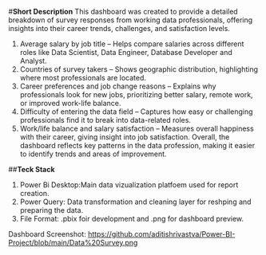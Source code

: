 #**Short Description**
This dashboard was created to provide a detailed breakdown of survey responses from working data professionals, offering insights into their career trends, challenges, and satisfaction levels.
1) Average salary by job title – Helps compare salaries across different roles like Data Scientist, Data Engineer, Database Developer and Analyst.
2) Countries of survey takers – Shows geographic distribution, highlighting where most professionals are located.
3) Career preferences and job change reasons – Explains why professionals look for new jobs, prioritizing better salary, remote work, or improved work-life balance.
4) Difficulty of entering the data field – Captures how easy or challenging professionals find it to break into data-related roles.
5) Work/life balance and salary satisfaction – Measures overall happiness with their career, giving insight into job satisfaction.
Overall, the dashboard reflects key patterns in the data profession, making it easier to identify trends and areas of improvement.

##**Teck Stack**
1) Power Bi Desktop:Main data vizualization platfoem used for report creation.
2) Power Query: Data transformation and cleaning layer for reshping and preparing the data.
3) File Format: .pbix foir development and .png for dashboard preview.
   
Dashboard Screenshot:
https://github.com/aditishrivastva/Power-BI-Project/blob/main/Data%20Survey.png

